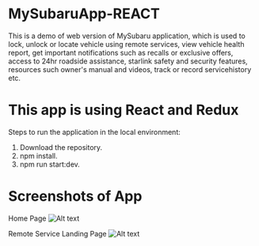 # MySubaruApp-REACT
This is a demo of web version of MySubaru application, which is used to lock, unlock or locate vehicle using remote services, view vehicle
health report, get important notifications such as recalls or exclusive offers, access to 24hr roadside assistance, starlink safety and
security features, resources such owner's manual and videos, track or record servicehistory etc.

# This app is using React and Redux
Steps to run the application in the local environment:
1. Download the repository.
2. npm install.
3. npm run start:dev.

# Screenshots of App
Home Page
![Alt text](/app/images/app-home.jpg?raw=true "Optional Title")

Remote Service Landing Page
![Alt text](/app/images/app-landing.jpg?raw=true "Optional Title")
